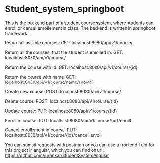 # Student_system_springboot
This is the backend part of a student course system, where students can enroll or cancel enrollement in class.
The backend is written in springboot framework.

Return all avalible courses:
GET: localhost:8080/api/v1/course/

Return all the courses, that the student is enrolled in:
GET: localhost:8080/api/v1/course/

Return the course with id:
GET: localhost:8080/api/v1/course/{id}

Return the course with name:
GET: localhost:8080/api/v1/course/name/{name}

Create new course:
POST: localhost:8080/api/v1/course/

Delete course:
POST: localhost:8080/api/v1/course/{id}

Update course:
PUT: localhost:8080/api/v1/course/{id}

Enroll in course:
PUT: localhost:8080/api/v1/course/{id}/enroll

Cancel enrollement in course:
PUT: localhost:8080/api/v1/course/{id}/cancel_enroll


You can sumbit requests with postman or you can use a frontend I did for this project in angular, which you can find on url: https://github.com/jurankar/StudentSystemAngular
